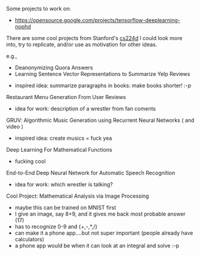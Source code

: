 
Some projects to work on:
* https://opensource.google.com/projects/tensorflow-deeplearning-nophd

There are some cool projects from Stanford's [cs224d](http://cs224d.stanford.edu/) I could look more into, try
to replicate, and/or use as motivation for other ideas.

e.g., 

* Deanonymizing Quora Answers
* Learning Sentence Vector Representations to Summarize Yelp Reviews
 - inspired idea: summarize paragraphs in books:  make books shorter! :-p

Restaurant Menu Generation From User Reviews
 - idea for work: description of a wrestler from fan coments

GRUV: Algorithmic Music Generation using Recurrent Neural Networks ( and video )
* inspired idea: create musics = fuck yea

Deep Learning For Mathematical Functions
* fucking cool

End-to-End Deep Neural Network for Automatic Speech Recognition
* idea for work: which wrestler is talking?


Cool Project: Mathematical Analysis via Image Processing
* maybe this can be trained on MNIST first
* I give an image, say 8+9, and it gives me back most probable answer (17)
* has to recognize 0-9 and {+,-,*,/}
* can make it a phone app....but not super important (people already have calculators)
* a phone app would be when it can look at an integral and solve :-p
